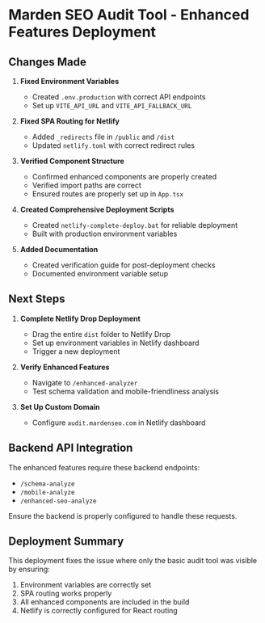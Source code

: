 # Marden SEO Audit Tool - Enhanced Features Deployment

## Changes Made

1. **Fixed Environment Variables**
   - Created `.env.production` with correct API endpoints
   - Set up `VITE_API_URL` and `VITE_API_FALLBACK_URL`

2. **Fixed SPA Routing for Netlify**
   - Added `_redirects` file in `/public` and `/dist`
   - Updated `netlify.toml` with correct redirect rules

3. **Verified Component Structure**
   - Confirmed enhanced components are properly created
   - Verified import paths are correct
   - Ensured routes are properly set up in `App.tsx`

4. **Created Comprehensive Deployment Scripts**
   - Created `netlify-complete-deploy.bat` for reliable deployment
   - Built with production environment variables

5. **Added Documentation**
   - Created verification guide for post-deployment checks
   - Documented environment variable setup

## Next Steps

1. **Complete Netlify Drop Deployment**
   - Drag the entire `dist` folder to Netlify Drop
   - Set up environment variables in Netlify dashboard
   - Trigger a new deployment

2. **Verify Enhanced Features**
   - Navigate to `/enhanced-analyzer`
   - Test schema validation and mobile-friendliness analysis

3. **Set Up Custom Domain**
   - Configure `audit.mardenseo.com` in Netlify dashboard

## Backend API Integration

The enhanced features require these backend endpoints:
- `/schema-analyze`
- `/mobile-analyze`
- `/enhanced-seo-analyze`

Ensure the backend is properly configured to handle these requests.

## Deployment Summary

This deployment fixes the issue where only the basic audit tool was visible by ensuring:
1. Environment variables are correctly set
2. SPA routing works properly 
3. All enhanced components are included in the build
4. Netlify is correctly configured for React routing